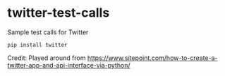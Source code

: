 # twitter-test-calls
Sample test calls for Twitter

```
pip install twitter
```

Credit: Played around from https://www.sitepoint.com/how-to-create-a-twitter-app-and-api-interface-via-python/


